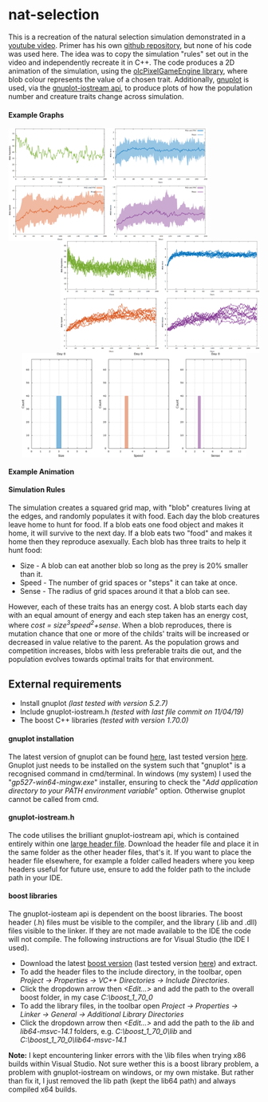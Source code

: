 # nat-selection
This is a recreation of the natural selection simulation demonstrated in a [youtube video](https://www.youtube.com/watch?v=0ZGbIKd0XrM). Primer has his own [github repository](https://github.com/Helpsypoo/primer), but none of his code was used here. The idea was to copy the simulation "rules" set out in the video and independently recreate it in C++. The code produces a 2D animation of the simulation, using the [olcPixelGameEngine library](https://github.com/OneLoneCoder/olcPixelGameEngine), where blob colour represents the value of a chosen trait. Additionally, [gnuplot](http://www.gnuplot.info/) is used, via the [gnuplot-iostream api](https://github.com/dstahlke/gnuplot-iostream), to produce plots of how the population number and creature traits change across simulation.

#### **Example Graphs**

 <img align="left" src="/examples/AverageChange.png" alt="Average change plot for a single simulation" title="Average change plot for a single simulation" width="400"  /> 
 <img align="right" src="/examples/AverageChange_10runs.png" alt="Average change plot for 10 repeat simulation runs" title="Average change plot for 10 repeat simulation runs" width="400" />

<p align="center">
<img align="center" src="/examples/StatDistribution_Sim0.gif" alt="Trait distribution for a given simulation" title="Trait distribution for a given simulation" width="450"><br \>
 </p>
 
 #### **Example Animation**
 
 

#### **Simulation Rules** 
The simulation creates a squared grid map, with "blob" creatures living at the edges, and randomly populates it with food. Each day the blob creatures leave home to hunt for food. If a blob eats one food object and makes it home, it will survive to the next day. If a blob eats two "food" and makes it home then they reproduce asexually. Each blob has three traits to help it hunt food:
 - Size  - A blob can eat another blob so long as the prey is 20% smaller than it.
 - Speed - The number of grid spaces or "steps" it can take at once.
 - Sense - The radius of grid spaces around it that a blob can see. 
 
However, each of these traits has an energy cost. A blob starts each day with an equal amount of energy and each step taken has an energy cost, where *cost = size<sup>3</sup>speed<sup>2</sup>+sense*. When a blob reproduces, there is mutation chance that one or more of the childs' traits will be increased or decreased in value relative to the parent. As the population grows and competition increases, blobs with less preferable traits die out, and the population evolves towards optimal traits for that environment.

 ## External requirements
  - Install gnuplot *(last tested with version 5.2.7)*
  - Include gnuplot-iostream.h *(tested with last file commit on 11/04/19)*
  - The boost C++ libraries *(tested with version 1.70.0)*

  #### gnuplot installation
The latest version of gnuplot can be found [here](http://www.gnuplot.info/download.html), last tested version [here](https://sourceforge.net/projects/gnuplot/files/gnuplot/5.2.7/). Gnuplot just needs to be installed on the system such that "gnuplot" is a recognised command in cmd/terminal. In windows (my system) I used the "*gp527-win64-mingw.exe*" installer, ensuring to check the "*Add application directory to your PATH environment variable*" option. Otherwise gnuplot cannot be called from cmd.

  #### gnuplot-iostream.h
The code utilises the brilliant gnuplot-iostream api, which is contained entirely within one [large header file](https://github.com/dstahlke/gnuplot-iostream/blob/master/gnuplot-iostream.h). Download the header file and place it in the same folder as the other header files, that's it. If you want to place the header file elsewhere, for example a folder called headers where you keep headers useful for future use, ensure to add the folder path to the include path in your IDE. 

  #### boost libraries
The gnuplot-iosteam api is dependent on the boost libraries. The boost header (.h) files must be visible to the compiler, and the library (.lib and .dll) files visible to the linker. If they are not made available to the IDE the code will not compile. The following instructions are for Visual Studio (the IDE I used).
- Download the latest [boost version](https://www.boost.org/users/download) (last tested version [here](https://sourceforge.net/projects/boost/files/boost/1.70.0/)) and extract.
- To add the header files to the include directory, in the toolbar, open *Project -> Properties -> VC++ Directories -> Include Directories*.
- Click the dropdown arrow then *<Edit...>* and add the path to the overall boost folder, in my case *C:\boost_1_70_0* 
- To add the library files, in the toolbar open *Project -> Properties -> Linker -> General -> Additional Library Directories*
-  Click the dropdown arrow then *<Edit...>* and add the path to the *lib* and *lib64-msvc-14.1* folders, e.g. *C:\boost_1_70_0\lib* and *C:\boost_1_70_0\lib64-msvc-14.1* 

**Note:** I kept encountering linker errors with the \lib files when trying x86 builds within Visual Studio. Not sure wether this is a boost library problem, a problem with gnuplot-iostream on windows, or my own mistake. But rather than fix it, I just removed the lib path (kept the lib64 path) and always compiled x64 builds.


